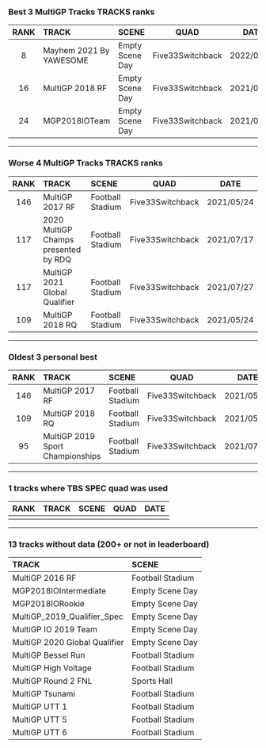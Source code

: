 ### Best 3 MultiGP Tracks TRACKS ranks
|RANK|TRACK|SCENE|QUAD|DATE|
|:---:|:---|:---|:---:|:---:|
|8|Mayhem 2021 By YAWESOME|Empty Scene Day|Five33Switchback|2022/03/31|
|16|MultiGP 2018 RF|Empty Scene Day|Five33Switchback|2021/09/06|
|24|MGP2018IOTeam|Empty Scene Day|Five33Switchback|2021/07/10|
---
### Worse 4 MultiGP Tracks TRACKS ranks
|RANK|TRACK|SCENE|QUAD|DATE|
|:---:|:---|:---|:---:|:---:|
|146|MultiGP 2017 RF|Football Stadium|Five33Switchback|2021/05/24|
|117|2020 MultiGP Champs presented by RDQ|Football Stadium|Five33Switchback|2021/07/17|
|117|MultiGP 2021 Global Qualifier|Football Stadium|Five33Switchback|2021/07/27|
|109|MultiGP 2018 RQ|Football Stadium|Five33Switchback|2021/05/24|
---
### Oldest 3 personal best
|RANK|TRACK|SCENE|QUAD|DATE|
|:---:|:---|:---|:---:|:---:|
|146|MultiGP 2017 RF|Football Stadium|Five33Switchback|2021/05/24|
|109|MultiGP 2018 RQ|Football Stadium|Five33Switchback|2021/05/24|
|95|MultiGP 2019 Sport Championships|Football Stadium|Five33Switchback|2021/07/05|
---
### 1 tracks where TBS SPEC quad was used
|RANK|TRACK|SCENE|QUAD|DATE|
|:---:|:---|:---|:---:|:---:|
||||||
---
### 13 tracks without data (200+ or not in leaderboard)
|TRACK|SCENE|
|:---|:---|
|MultiGP 2016 RF|Football Stadium|
|MGP2018IOIntermediate|Empty Scene Day|
|MGP2018IORookie|Empty Scene Day|
|MultiGP_2019_Qualifier_Spec|Empty Scene Day|
|MultiGP IO 2019 Team|Empty Scene Day|
|MultiGP 2020 Global Qualifier|Empty Scene Day|
|MultiGP Bessel Run|Football Stadium|
|MultiGP High Voltage|Football Stadium|
|MultiGP Round 2 FNL|Sports Hall|
|MultiGP Tsunami|Football Stadium|
|MultiGP UTT 1|Football Stadium|
|MultiGP UTT 5|Football Stadium|
|MultiGP UTT 6|Football Stadium|
